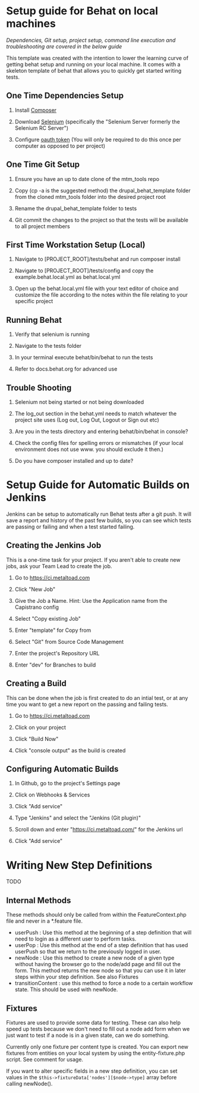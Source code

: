 # Setup guide for Behat on local machines

*Dependencies, Git setup, project setup, command line execution and troubleshooting are covered in the below guide*

This template was created with the intention to lower the learning curve of getting behat setup and running on your local machine.  It comes with a skeleton template of behat that allows you to quickly get started writing tests.

## One Time Dependencies Setup

1.  Install [Composer](https://getcomposer.org/doc/00-intro.md)

2.  Download [Selenium](http://docs.seleniumhq.org/download/)
(specifically the "Selenium Server formerly the Selenium RC Server")

3.  Configure [oauth token](https://getcomposer.org/doc/articles/troubleshooting.md#api-rate-limit-and-oauth-tokens)
(You will only be required to do this once per computer as opposed to per project)

## One Time Git Setup

1.  Ensure you have an up to date clone of the mtm_tools repo

3.  Copy (cp -a is the suggested method) the drupal_behat_template folder from the cloned mtm_tools folder into the desired project root

4.  Rename the drupal_behat_template folder to tests

5.  Git commit the changes to the project so that the tests will be available to all project members

## First Time Workstation Setup (Local)

1.  Navigate to [PROJECT_ROOT]/tests/behat and run composer install

2.  Navigate to [PROJECT_ROOT]/tests/config and copy the example.behat.local.yml as behat.local.yml

3.  Open up the behat.local.yml file with your text editor of choice and customize the file according to the notes within the file relating to your specific project

## Running Behat
1.  Verify that selenium is running

2.  Navigate to the tests folder

3.  In your terminal execute behat/bin/behat to run the tests

4.  Refer to docs.behat.org for advanced use

## Trouble Shooting

1.  Selenium not being started or not being downloaded

2.  The log_out section in the behat.yml needs to match whatever the project site uses (Log out, Log Out, Logout or Sign out etc)

3.  Are you in the tests directory and entering behat/bin/behat in console?

4.  Check the config files for spelling errors or mismatches (if your local environment does not use www. you should exclude it then.)

5.  Do you have composer installed and up to date?

# Setup Guide for Automatic Builds on Jenkins

Jenkins can be setup to automatically run Behat tests after a git push. It will
save a report and history of the past few builds, so you can see which tests are
passing or failing and when a test started failing.

## Creating the Jenkins Job

This is a one-time task for your project. If you aren't able to create new jobs,
ask your Team Lead to create the job.

1.  Go to https://ci.metaltoad.com

2.  Click "New Job"

3.  Give the Job a Name. Hint: Use the Application name from the Capistrano config

4.  Select "Copy existing Job"

5.  Enter "template" for Copy from

6.  Select "Git" from Source Code Management

7.  Enter the project's Repository URL

8.  Enter "dev" for Branches to build

## Creating a Build

This can be done when the job is first created to do an intial test, or at any
time you want to get a new report on the passing and failing tests.

1.  Go to https://ci.metaltoad.com

2.  Click on your project

3.  Click "Build Now"

4.  Click "console output" as the build is created

## Configuring Automatic Builds

1.  In Github, go to the project's Settings page

2.  Click on Webhooks & Services

3.  Click "Add service"

4.  Type "Jenkins" and select the "Jenkins (Git plugin)"

5.  Scroll down and enter "https://ci.metaltoad.com/" for the Jenkins url

6.  Click "Add service"

# Writing New Step Definitions

TODO

## Internal Methods

These methods should only be called from within the FeatureContext.php file and
never in a *.feature file.

- userPush : Use this method at the beginning of a step definition that will
  need to login as a different user to perform tasks.
- userPop : Use this method at the end of a step definition that has used
  userPush so that we return to the previously logged in user.
- newNode : Use this method to create a new node of a given type without having
  the browser go to the node/add page and fill out the form. This method returns
  the new node so that you can use it in later steps within your step definition.
  See also Fixtures
- transitionContent : use this method to force a node to a certain workflow state.
  This should be used with newNode.

## Fixtures

Fixtures are used to provide some data for testing. These can also help speed up
tests because we don't need to fill out a node add form when we just want to
test if a node is in a given state, can we do something.

Currently only one fixture per content type is created. You can export new
fixtures from entities on your local system by using the entity-fixture.php
script. See comment for usage.

If you want to alter specific fields in a new step definition, you can set values
in the `$this->fixtureData['nodes'][$node->type]` array before calling newNode().
